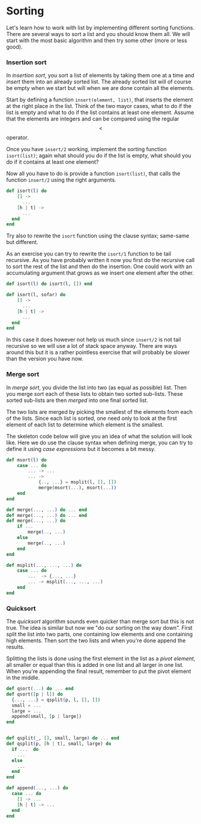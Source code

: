 # Sorting

Let's learn how to work with list by implementing different sorting functions. There are several ways to sort a list and you should know them all. We will start with the most basic algorithm and then try some other \(more or less good\).

### Insertion sort

In _insertion sort_, you sort a list of elements by taking them one at
a time and _insert_ them into an already sorted list. The already
sorted list will of course be empty when we start but will when we are
done contain all the elements.

Start by defining a function `insert(element, list)`, that inserts the
element at the right place in the list. Think of the two mayor cases,
what to do if the list is empty and what to do if the list contains at
least one element. Assume that the elements are integers and can be
compared using the regular $$<$$ operator.

Once you have `insert/2` working, implement the sorting function
`isort(list)`; again what should you do if the list is empty, what
should you do if it contains at least one element?

Now all you have to do is provide a function `isort(list)`, that calls the function `insert/2` using the right arguments.

```elixir
def isort(l) do
    [] -> 
      ...
    [h | t] ->
      ...
  end
end
```

Try also to rewrite the `isort` function using the clause syntax; same-same but different.

As an exercise you can try to rewrite the `isort/1` function to be
tail recursive. As you have probably written it now you first do the
recursive call to sort the rest of the list and then do the
insertion. One could work with an accumulating argument that grows as we insert one element after the other.

```elixir
def isort(l) do isort(l, []) end

def isort(l, sofar) do
    [] -> 
      ...
    [h | t] ->
      ...
  end
end
```

In this case it does however not help us much since `insert/2` is not
tail recursive so we will use a lot of stack space anyway. There are
ways around this but it is a rather pointless exercise that will
probably be slower than the version you have now.


### Merge sort

In _merge sort_, you divide the list into two \(as equal as possible\) list. Then you merge sort each of these lists to obtain two sorted sub-lists. These sorted sub-lists are then _merged_ into one final sorted list.

The two lists are merged by picking the smallest of the elements from each of the lists. Since each list is sorted, one need only to look at the first element of each list to determine which element is the smallest.

The skeleton code below will give you an idea of what the solution will look like. Here we do use the clause syntax when defining merge, you can try to define it using _case expressions_ but it becomes a bit messy.

```elixir
def msort(l) do 
    case ... do 
        ... -> ... 
        ... -> 
            {.., ...} = msplit(l, [], []) 
            merge(msort(...), msort(...)) 
    end 
end

def merge(..., ...) do ... end 
def merge(..., ...) do ... end 
def merge(..., ...) do 
    if ... 
        merge(.., ...) 
    else 
        merge(.., ...) 
    end 
end

def msplit(..., ..., ...) do 
    case ... do 
        ...  -> {..., ...} 
        ... -> msplit(..., ..., ...) 
    end
end
```

### Quicksort

The _quicksort_ algorithm sounds even quicker than merge sort but this is not true. The idea is similar but now we "do our sorting on the way down". First split the list into two parts, one containing low elements and one containing high elements. Then sort the two lists and when you're done append the results.

Splitting the lists is done using the first element in the list as a _pivot element_, all smaller or equal than this is added in one list and all larger in one list. When you're appending the final result, remember to put the pivot element in the middle.

```elixir
def qsort(...) do ... end
def qsort([p | l]) do 
  {..., ...} = qsplit(p, l, [], [])
  small = ...
  large = ...
  append(small, [p | large])
end


def qsplit(_, [], small, large) do ... end
def qsplit(p, [h | t], small, large) do
  if ...  do
    ...
  else
    ...
  end
end

def append(..., ...) do
  case ... do
    [] -> ...
    [h | t] -> ...
  end
end
```

